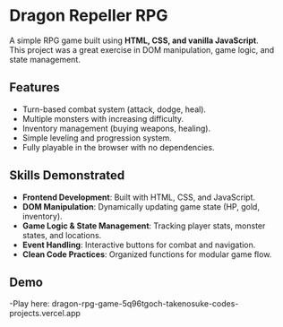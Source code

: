 # Dragon Repeller RPG

A simple RPG game built using **HTML, CSS, and vanilla JavaScript**.  
This project was a great exercise in DOM manipulation, game logic, and state management.

## Features
- Turn-based combat system (attack, dodge, heal).
- Multiple monsters with increasing difficulty.
- Inventory management (buying weapons, healing).
- Simple leveling and progression system.
- Fully playable in the browser with no dependencies.

## Skills Demonstrated
- **Frontend Development**: Built with HTML, CSS, and JavaScript.
- **DOM Manipulation**: Dynamically updating game state (HP, gold, inventory).
- **Game Logic & State Management**: Tracking player stats, monster states, and locations.
- **Event Handling**: Interactive buttons for combat and navigation.
- **Clean Code Practices**: Organized functions for modular game flow.

## Demo 
-Play here: dragon-rpg-game-5q96tgoch-takenosuke-codes-projects.vercel.app
